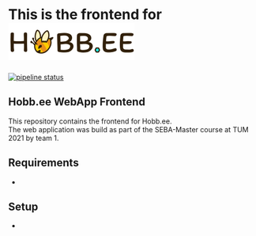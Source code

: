 # This is the frontend for <img src="/src/assets/hobbee_cream.svg" height="75" alt="logo">

[![pipeline status](https://gitlab.lrz.de/seba-master-2021/team-01/frontend/badges/main/pipeline.svg)](https://gitlab.lrz.de/seba-master-2021/team-01/frontend/-/commits/main)

## Hobb.ee WebApp Frontend

This repository contains the frontend for Hobb.ee.\
The web application was build as part of the SEBA-Master course at TUM 2021 by team 1.

## Requirements

-

## Setup

-

